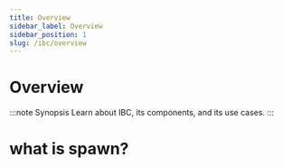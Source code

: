```yaml
---
title: Overview
sidebar_label: Overview
sidebar_position: 1
slug: /ibc/overview
---
```


# Overview

:::note Synopsis
Learn about IBC, its components, and its use cases.
:::

# what is spawn?
